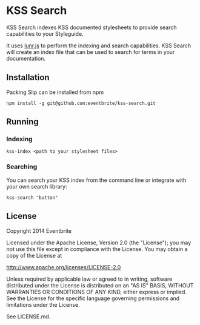 # KSS Search

KSS Search indexes KSS documented stylesheets to provide search capabilities to your Styleguide.

It uses [lunr.js](http://lunrjs.com) to perform the indexing and search
capabilities.  KSS Search will create an index file that can be used to search
for terms in your documentation.

## Installation

Packing Slip can be installed from npm

    npm install -g git@github.com:eventbrite/kss-search.git

## Running

### Indexing

    kss-index <path to your stylesheet files>

### Searching

You can search your KSS index from the command line or integrate with your own search library:

    kss-search "button"

## License

Copyright 2014 Eventbrite

Licensed under the Apache License, Version 2.0 (the "License");
you may not use this file except in compliance with the License.
You may obtain a copy of the License at

   http://www.apache.org/licenses/LICENSE-2.0

Unless required by applicable law or agreed to in writing, software
distributed under the License is distributed on an "AS IS" BASIS,
WITHOUT WARRANTIES OR CONDITIONS OF ANY KIND, either express or implied.
See the License for the specific language governing permissions and
limitations under the License.

See LICENSE.md.
